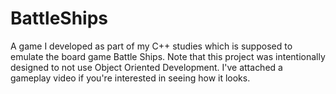# BattleShips
A game I developed as part of my C++ studies which is supposed to emulate the board game Battle Ships. Note that this project was intentionally designed to not use Object Oriented Development.
I've attached a gameplay video if you're interested in seeing how it looks.
